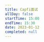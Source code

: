 ```yaml
---
title: Capfi面试
allDay: false
startTime: 15:00
endTime: 15:30
date: 2023-01-12
completed: null
---
```

